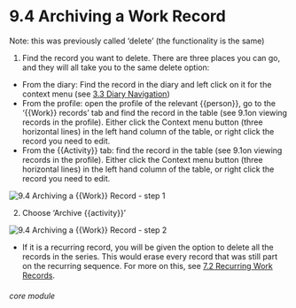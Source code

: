 # 9.4 Archiving a Work Record

Note: this was previously called ‘delete’ (the functionality is the same)
1. Find the record you want to delete. There are three places you can go, and they will all take you to the same delete option:
- From the diary: Find the record in the diary and left click on it for the context menu (see [3.3 Diary Navigation](/help/index/p/3.3))
- From the profile: open the profile of the relevant {{person}}, go to the ‘{{Work}} records’ tab and find the record in the table (see 9.1on viewing records in the profile). Either click the Context menu button (three horizontal lines) in the left hand column of the table, or right click the record you need to edit.
- From the {{Activity}} tab: find the record in the table (see 9.1on viewing records in the profile). Either click the Context menu button (three horizontal lines) in the left hand column of the table, or right click the record you need to edit.

![9.4 Archiving a {{Work}} Record - step 1](9.4_Archiving_a_Work_Record_im_1.png)

2. Choose ‘Archive {{activity}}’

![9.4 Archiving a {{Work}} Record - step 2](9.4_Archiving_a_Work_Record_im_2.png)

- If it is a recurring record, you will be given the option to delete all the records in the series. This would erase every record that was still part on the recurring sequence. For more on this, see [7.2 Recurring Work Records](/help/index/p/7.2).


###### core module
